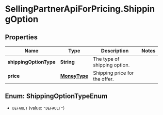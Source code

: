 # SellingPartnerApiForPricing.ShippingOption

## Properties
Name | Type | Description | Notes
------------ | ------------- | ------------- | -------------
**shippingOptionType** | **String** | The type of shipping option. | 
**price** | [**MoneyType**](MoneyType.md) | Shipping price for the offer. | 


<a name="ShippingOptionTypeEnum"></a>
## Enum: ShippingOptionTypeEnum


* `DEFAULT` (value: `"DEFAULT"`)




